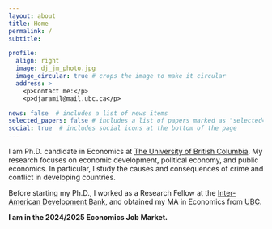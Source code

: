 ```yaml
---
layout: about
title: Home
permalink: /
subtitle: 

profile:
  align: right
  image: dj_jm_photo.jpg
  image_circular: true # crops the image to make it circular
  address: >
    <p>Contact me:</p>
    <p>djaramil@mail.ubc.ca</p>

news: false  # includes a list of news items
selected_papers: false # includes a list of papers marked as "selected={true}"
social: true  # includes social icons at the bottom of the page
---
```


I am Ph.D. candidate in Economics at [The University of British Columbia](https://economics.ubc.ca/). My research focuses on economic development, political economy, and public economics. In particular, I study the causes and consequences of crime and conflict in developing countries.

Before starting my Ph.D., I worked as a Research Fellow at the [Inter-American Development Bank](https://www.iadb.org/en), and obtained my MA in Economics from [UBC](https://economics.ubc.ca/).

**I am in the 2024/2025 Economics Job Market.**
